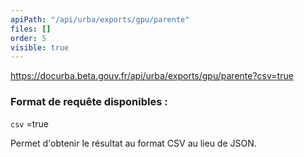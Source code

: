 ```yaml
---
apiPath: "/api/urba/exports/gpu/parente"
files: []
order: 5
visible: true
---
```

https://docurba.beta.gouv.fr/api/urba/exports/gpu/parente?csv=true

### Format de requête disponibles :

`csv` =true

Permet d'obtenir le résultat au format CSV au lieu de JSON.
